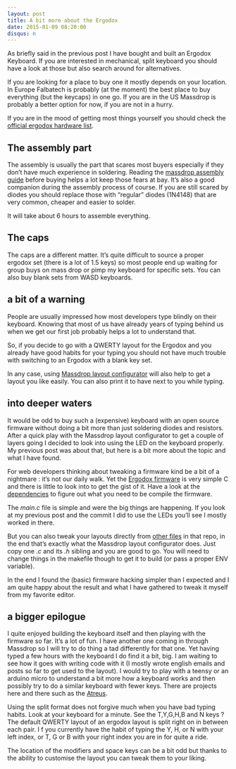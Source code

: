 ```yaml
---
layout: post
title: A bit more about the Ergodox
date: 2015-01-09 08:20:00
disqus: n
---
```


As briefly said in the previous post I have bought and built an Ergodox Keyboard. If you are interested in mechanical, split keyboard you should have a look at those but also search around for alternatives.

If you are looking for a place to buy one it mostly depends on your location. In Europe Falbatech is probably (at the moment) the best place to buy everything (but the keycaps) in one go. If you are in the US Massdrop is probably a better option for now, if you are not in a hurry.

If you are in the mood of getting most things yourself you should check the [official ergodox hardware list](http://ergodox.org/Hardware.aspx).

## The assembly part

The assembly is usually the part that scares most buyers especially if they don’t have much experience in soldering. Reading the [massdrop assembly guide](https://www.massdrop.com/ext/ergodox/assembly) before buying helps a lot keep those fears at bay. It’s also a good companion during the assembly process of course.
If you are still scared by diodes you should replace those with “regular” diodes (1N4148) that are very common, cheaper and easier to solder.

It will take about 6 hours to assemble everything.

## The caps

The caps are a different matter. It’s quite difficult to source a proper ergodox set (there is a lot of 1.5 keys) so most people end up waiting for group buys on mass drop or pimp my keyboard for specific sets. You can also buy blank sets from WASD keyboards.

## a bit of a warning

People are usually impressed how most developers type blindly on their keyboard. Knowing that most of us have already years of typing behind us when we get our first job probably helps a lot to understand that.

So, if you decide to go with a QWERTY layout for the Ergodox and you already have good habits for your typing you should not have much trouble with switching to an Ergodox with a blank key set.

In any case, using [Massdrop layout configurator](https://www.massdrop.com/ext/ergodox) will also help to get a layout you like easily. You can also print it to have next to you while typing.

## into deeper waters

It would be odd to buy such a (expensive) keyboard with an open source firmware without doing a bit more than just soldering diodes and resistors.
After a quick play with the Massdrop layout configurator to get a couple of layers going I decided to look into using the LED on the keyboard properly. My previous post was about that, but here is a bit more about the topic and what I have found.

For web developers thinking about tweaking a firmware kind be a bit of a nightmare : it’s not our daily walk. Yet the [Ergodox firmware](https://github.com/benblazak/ergodox-firmware) is very simple C and there is little to look into to get the gist of it.
Have a look at the [dependencies](https://github.com/benblazak/ergodox-firmware#dependencies-for-building-from-source) to figure out what you need to be compile the firmware.

The *main.c* file is simple and were the big things are happening. If you look at my previous post and the commit I did to use the LEDs you’ll see I mostly worked in there.

But you can also tweak your layouts directly from [other files](https://github.com/benblazak/ergodox-firmware/tree/master/src/keyboard/ergodox/layout) in that repo, in the end that’s exactly what the Massdrop layout configurator does. Just copy one *.c* and its *.h* sibling and you are good to go. You will need to change things in the makefile though to get it to build (or pass a proper ENV variable).

In the end I found the (basic) firmware hacking simpler than I expected and I am quite happy about the result and what I have gathered to tweak it myself from my favorite editor.

## a bigger epilogue

I quite enjoyed building the keyboard itself and then playing with the firmware so far. It’s a lot of fun. I have another one coming in through Massdrop so I will try to do thing a tad differently for that one.
Yet having typed a few hours with the keyboard I do find it a bit, big. I am waiting to see how it goes with writing code with it (I mostly wrote english emails and posts so far to get used to the layout).
I would try to play with a teensy or an arduino micro to understand a bit more how a keyboard works and then possibly try to do a similar keyboard with fewer keys. There are projects here and there such as the [Atreus](http://atreus.technomancy.us).

Using the split format does not forgive much when you have bad typing habits. Look at your keyboard for a minute. See the T,Y,G,H,B and N keys ? The default QWERTY layout of an ergodox layout is split right on in between each pair. I f you currently have the habit of typing the Y, H, or N with your left index, or T, G or B with your right index you are in for quite a ride.

The location of the modifiers and space keys can be a bit odd but thanks to the ability to customise the layout you can tweak them to your liking.


